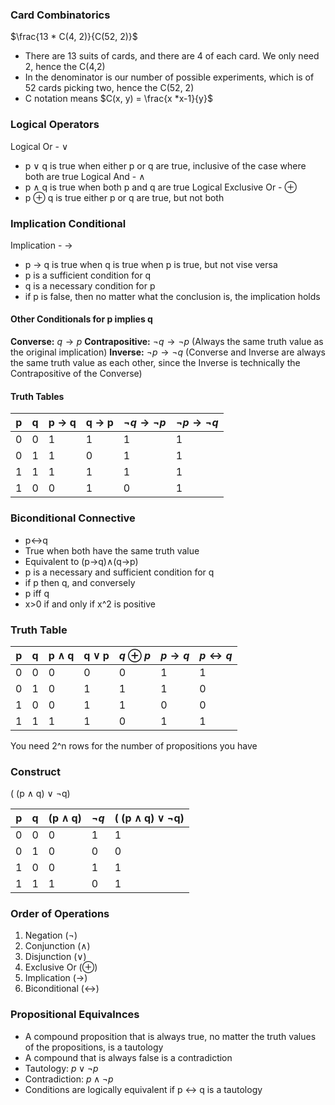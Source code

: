 ### Card Combinatorics
$\frac{13 * C(4, 2)}{C(52, 2)}$
- There are 13 suits of cards, and there are 4 of each card. We only need 2, hence the C(4,2)
- In the denominator is our number of possible experiments, which is of 52 cards picking two, hence the C(52, 2)
- C notation means $C(x, y) = \frac{x *x-1}{y}$

### Logical Operators
Logical Or - $\lor$
- p $\lor$ q is true when either p or q are true, inclusive of the case where both are true
Logical And - $\land$
- p $\land$ q is true when both p and q are true
Logical Exclusive Or - $\oplus$
- p $\oplus$ q is true either p or q are true, but not both

### Implication Conditional
Implication - $\rightarrow$
- p $\rightarrow$ q is true when q is true when p is true, but not vise versa
- p is a sufficient condition for q
- q is a necessary condition for p 
- if p is false, then no matter what the conclusion is, the implication holds

#### Other Conditionals for p implies q
**Converse:** $q \rightarrow p$
**Contrapositive:** $\lnot q \rightarrow \lnot p$ (Always the same truth value as the original implication)
**Inverse:** $\lnot p \rightarrow \lnot q$
(Converse and Inverse are always the same truth value as each other, since the Inverse is technically the Contrapositive of the Converse)
#### Truth Tables
| p   | q   | p $\rightarrow$ q | q $\rightarrow$ p | $\lnot q \rightarrow \lnot p$ | $\lnot p \rightarrow \lnot q$ |
| --- | --- | ----------------- | ----------------- | ----------------------------- | ----------------------------- |
| 0   | 0   | 1                 | 1                 | 1                             | 1                             |
| 0   | 1   | 1                 | 0                 | 1                             | 1                             |
| 1   | 1    | 1                  | 1                  | 1                              | 1                              |
| 1    | 0    | 0                  | 1                  | 0                              | 1                              |

### Biconditional Connective
- p$\leftrightarrow$q
- True when both have the same truth value
- Equivalent to (p$\rightarrow$q)$\land$(q$\rightarrow$p)
- p is a necessary and sufficient condition for q
- if p then q, and conversely
- p iff q
- x>0 if and only if x^2 is positive

### Truth Table 
| p | q | p $\land$ q | q $\lor$ p | $q \oplus p$ | $p \rightarrow q$ | $p \leftrightarrow q$ |
| ---- | ---- | ---- | ---- | ---- | ---- | ---- |
| 0 | 0 | 0 | 0 | 0 | 1 | 1 |
| 0 | 1 | 0 | 1 | 1 | 1 | 0 |
| 1 | 0 | 0 | 1 | 1 | 0 | 0 |
| 1 | 1 | 1 | 1 | 0 | 1 | 1 |
You need 2^n rows for the number of propositions  you have

### Construct
( (p $\land$ q) $\lor$ $\lnot$q)

| p   | q   | (p $\land$ q) | $\lnot q$ | ( (p $\land$ q) $\lor$ $\lnot$q) |
| --- | --- | ------------- | --------- | -------------------------------- |
| 0   | 0   | 0             | 1          | 1                                 |
| 0   | 1   | 0              | 0          | 0                                 |
| 1   | 0   | 0              | 1          | 1                                 |
| 1   | 1   | 1              | 0          | 1                                 |

### Order of Operations
1. Negation ($\neg$)
2. Conjunction ($\land$)
3. Disjunction ($\lor$)
4. Exclusive Or ($\oplus$)
5. Implication ($\rightarrow$)
6. Biconditional ($\leftrightarrow$)

### Propositional Equivalnces
- A compound proposition that is always true, no matter the truth values of the propositions, is a tautology
- A compound that is always false is a contradiction
- Tautology: $p \lor \lnot p$
- Contradiction: $p \land \lnot p$
- Conditions are logically equivalent if p $\leftrightarrow$ q is a tautology
